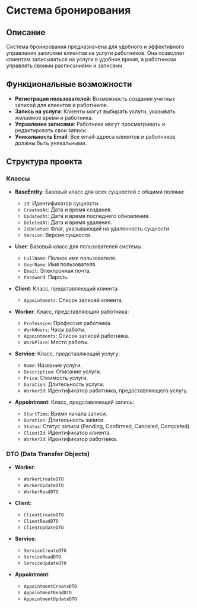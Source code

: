 # Система бронирования

## Описание

Система бронирования предназначена для удобного и эффективного управления записями клиентов на услуги работников. Она позволяет клиентам записываться на услуги в удобное время, а работникам управлять своими расписаниями и записями.

## Функциональные возможности

- **Регистрация пользователей**: Возможность создания учетных записей для клиентов и работников.
- **Запись на услуги**: Клиенты могут выбирать услуги, указывать желаемое время и работника.
- **Управление записями**: Работники могут просматривать и редактировать свои записи.
- **Уникальность Email**: Все email-адреса клиентов и работников должны быть уникальными.

## Структура проекта

### Классы

- **BaseEntity**: Базовый класс для всех сущностей с общими полями:
  - `Id`: Идентификатор сущности.
  - `CreatedAt`: Дата и время создания.
  - `UpdatedAt`: Дата и время последнего обновления.
  - `DeletedAt`: Дата и время удаления.
  - `IsDeleted`: Флаг, указывающий на удаленность сущности.
  - `Version`: Версия сущности.

- **User**: Базовый класс для пользователей системы:
  - `FullName`: Полное имя пользователя.
  - `UserName`: Имя пользователя.
  - `Email`: Электронная почта.
  - `Password`: Пароль.

- **Client**: Класс, представляющий клиента:
  - `Appointments`: Список записей клиента.

- **Worker**: Класс, представляющий работника:
  - `Profession`: Профессия работника.
  - `WorkHours`: Часы работы.
  - `Appointments`: Список записей работника.
  - `WorkPlace`: Место работы.

- **Service**: Класс, представляющий услугу:
  - `Name`: Название услуги.
  - `Description`: Описание услуги.
  - `Price`: Стоимость услуги.
  - `Duration`: Длительность услуги.
  - `WorkerId`: Идентификатор работника, предоставляющего услугу.

- **Appointment**: Класс, представляющий запись:
  - `StartTime`: Время начала записи.
  - `Duration`: Длительность записи.
  - `Status`: Статус записи (Pending, Confirmed, Canceled, Completed).
  - `ClientId`: Идентификатор клиента.
  - `WorkerId`: Идентификатор работника.

### DTO (Data Transfer Objects)

- **Worker**:
  - `WorkerCreateDTO`
  - `WorkerUpdateDTO`
  - `WorkerReadDTO`

- **Client**:
  - `ClientCreateDTO`
  - `ClientReadDTO`
  - `ClientUpdateDTO`

- **Service**:
  - `ServiceCreateDTO`
  - `ServiceReadDTO`
  - `ServiceUpdateDTO`

- **Appointment**:
  - `AppointmentCreateDTO`
  - `AppointmentReadDTO`
  - `AppointmentUpdateDTO`
